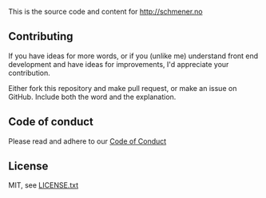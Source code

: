 This is the source code and content for http://schmener.no

## Contributing
If you have ideas for more words, or if you (unlike me) understand front end development and have ideas for improvements, I'd appreciate your contribution.

Either fork this repository and make pull request, or make an issue on GitHub.  Include both the word and the explanation.

## Code of conduct
Please read and adhere to our [Code of Conduct](CODE_OF_CONDUCT.md)

## License
MIT, see [LICENSE.txt](LICENSE.txt)
